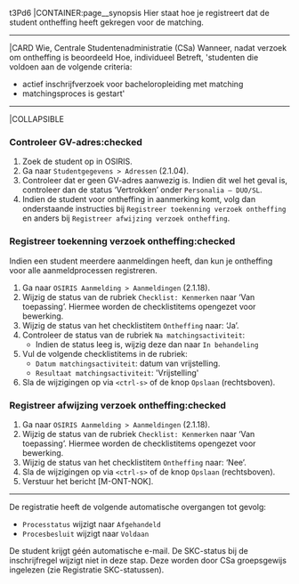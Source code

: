 t3Pd6
|CONTAINER:page__synopsis
Hier staat hoe je registreert dat de student ontheffing heeft gekregen voor de matching.
_____
|CARD
Wie, Centrale Studentenadministratie (CSa)
Wanneer, nadat verzoek om ontheffing is beoordeeld
Hoe, individueel
Betreft, 'studenten die voldoen aan de volgende criteria:

- actief inschrijfverzoek voor bacheloropleiding met matching
- matchingsproces is gestart'
_____
|COLLAPSIBLE
### Controleer GV-adres:checked
1. Zoek de student op in OSIRIS.
1. Ga naar `Studentgegevens > Adressen` (2.1.04).
1. Controleer dat er geen GV-adres aanwezig is. Indien dit wel het geval is, controleer dan de status ‘Vertrokken’ onder `Personalia – DUO/SL`.
1. Indien de student voor ontheffing in aanmerking komt, volg dan onderstaande instructies bij `Registreer toekenning verzoek ontheffing` en anders bij `Registreer afwijzing verzoek ontheffing`.

### Registreer toekenning verzoek ontheffing:checked
Indien een student meerdere aanmeldingen heeft, dan kun je ontheffing voor alle aanmeldprocessen registreren.
1. Ga naar `OSIRIS Aanmelding > Aanmeldingen` (2.1.18).
1. Wijzig de status van de rubriek `Checklist: Kenmerken` naar ‘Van toepassing’. Hiermee worden de checklistitems opengezet voor bewerking.
1. Wijzig de status van het checklistitem `Ontheffing` naar: ‘Ja’.
1. Controleer de status van de rubriek `Na matchingsactiviteit`:
    - Indien de status leeg is, wijzig deze dan naar `In behandeling`
1. Vul de volgende checklistitems in de rubriek:
    - `Datum matchingsactiviteit`: datum van vrijstelling.
    - `Resultaat matchingsactiviteit`: 'Vrijstelling'
1. Sla de wijzigingen op via `<ctrl-s>` of de knop `Opslaan` (rechtsboven).

### Registreer afwijzing verzoek ontheffing:checked
1. Ga naar `OSIRIS Aanmelding > Aanmeldingen` (2.1.18).
1. Wijzig de status van de rubriek `Checklist: Kenmerken` naar ‘Van toepassing’. Hiermee worden de checklistitems opengezet voor bewerking.
1. Wijzig de status van het checklistitem `Ontheffing` naar: ‘Nee’.
1. Sla de wijzigingen op via `<ctrl-s>` of de knop `Opslaan` (rechtsboven).
1. Verstuur het bericht [M-ONT-NOK].
_____
De registratie heeft de volgende automatische overgangen tot gevolg:

-	`Processtatus` wijzigt naar `Afgehandeld`
-	`Procesbesluit` wijzigt naar `Voldaan`

De student krijgt géén automatische e-mail. De SKC-status bij de inschrijfregel wijzigt niet in deze stap. Deze worden door CSa groepsgewijs ingelezen (zie Registratie SKC-statussen).
